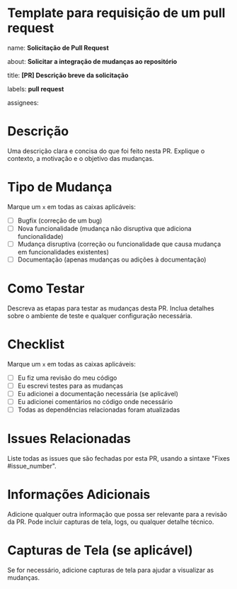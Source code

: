 
<h1>
  Template para requisição de um pull request
</h1>

name: **Solicitação de Pull Request**

about: **Solicitar a integração de mudanças ao repositório**

title: **[PR] Descrição breve da solicitação**

labels: **pull request**

assignees:

# Descrição

Uma descrição clara e concisa do que foi feito nesta PR. Explique o contexto, a motivação e o objetivo das mudanças.

# Tipo de Mudança

Marque um `x` em todas as caixas aplicáveis:
- [ ] Bugfix (correção de um bug)
- [ ] Nova funcionalidade (mudança não disruptiva que adiciona funcionalidade)
- [ ] Mudança disruptiva (correção ou funcionalidade que causa mudança em funcionalidades existentes)
- [ ] Documentação (apenas mudanças ou adições à documentação)

# Como Testar

Descreva as etapas para testar as mudanças desta PR. Inclua detalhes sobre o ambiente de teste e qualquer configuração necessária.

# Checklist

Marque um `x` em todas as caixas aplicáveis:
- [ ] Eu fiz uma revisão do meu código
- [ ] Eu escrevi testes para as mudanças
- [ ] Eu adicionei a documentação necessária (se aplicável)
- [ ] Eu adicionei comentários no código onde necessário
- [ ] Todas as dependências relacionadas foram atualizadas

# Issues Relacionadas

Liste todas as issues que são fechadas por esta PR, usando a sintaxe "Fixes #issue_number".

# Informações Adicionais

Adicione qualquer outra informação que possa ser relevante para a revisão da PR. Pode incluir capturas de tela, logs, ou qualquer detalhe técnico.

# Capturas de Tela (se aplicável)

Se for necessário, adicione capturas de tela para ajudar a visualizar as mudanças.

